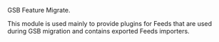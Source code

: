 GSB Feature Migrate.

This module is used mainly to provide plugins for Feeds that are 
used during GSB migration and contains exported Feeds importers.

